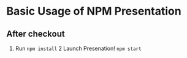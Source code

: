 # Basic Usage of NPM Presentation

## After checkout
1. Run ```npm install```
2 Launch Presenation! ```npm start```